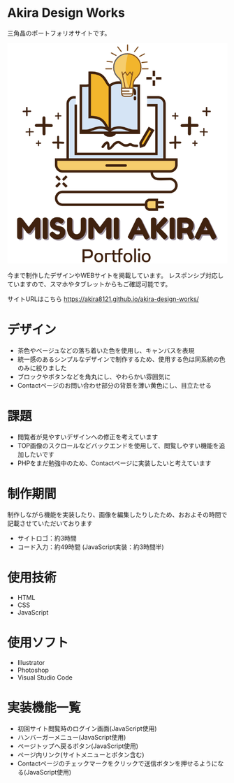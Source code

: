 # Akira Design Works

三角晶のポートフォリオサイトです。

![logo](https://github.com/Akira8121/akira-design-works/blob/main/images/Misumi%20Akira.svg)

今まで制作したデザインやWEBサイトを掲載しています。
レスポンシブ対応していますので、スマホやタブレットからもご確認可能です。

サイトURLはこちら
https://akira8121.github.io/akira-design-works/


# デザイン
* 茶色やベージュなどの落ち着いた色を使用し、キャンバスを表現
* 統一感のあるシンプルなデザインで制作するため、使用する色は同系統の色のみに絞りました
* ブロックやボタンなどを角丸にし、やわらかい雰囲気に
* Contactページのお問い合わせ部分の背景を薄い黄色にし、目立たせる


# 課題
* 閲覧者が見やすいデザインへの修正を考えています
* TOP画像のスクロールなどバックエンドを使用して、閲覧しやすい機能を追加したいです
* PHPをまだ勉強中のため、Contactページに実装したいと考えています


# 制作期間
制作しながら機能を実装したり、画像を編集したりしたため、おおよその時間で記載させていただいております
* サイトロゴ：約3時間
* コード入力：約49時間 (JavaScript実装：約3時間半)


# 使用技術
* HTML
* CSS
* JavaScript


# 使用ソフト
* Illustrator
* Photoshop
* Visual Studio Code


# 実装機能一覧
* 初回サイト閲覧時のログイン画面(JavaScript使用)
* ハンバーガーメニュー(JavaScript使用)
* ページトップへ戻るボタン(JavaScript使用)
* ページ内リンク(サイトメニューとボタン含む)
* Contactページのチェックマークをクリックで送信ボタンを押せるようになる(JavaScript使用)
